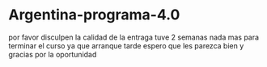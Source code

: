 # Argentina-programa-4.0

por favor disculpen la calidad de la entraga tuve 2 semanas nada mas para terminar el curso ya que arranque tarde espero que les parezca bien y gracias por la oportunidad 
